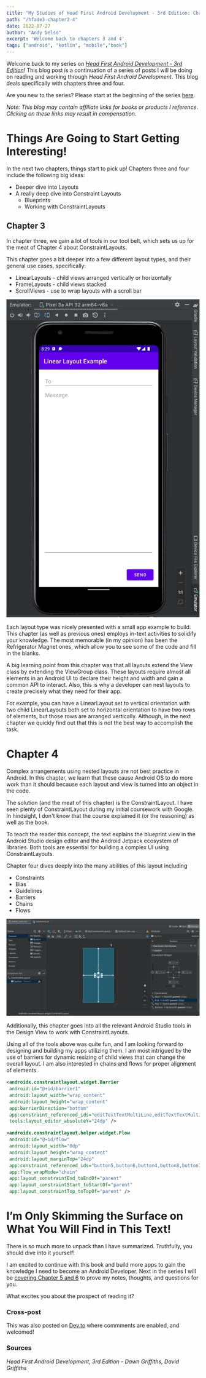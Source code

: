 ```yaml
---
title: "My Studies of Head First Android Development - 3rd Edition: Chapters 3 & 4"
path: "/hfade3-chapter3-4"
date: 2022-07-27
author: "Andy Delso"
excerpt: 'Welcome back to chapters 3 and 4'
tags: ["android", "kotlin", "mobile","book"]
---
```

Welcome back to my series on [*Head First Android Development - 3rd Edition*](https://amzn.to/3JoTixn)! This blog post is a continuation of a series of posts I will be doing on reading and working through *Head First Android Development*. This blog deals specifically with chapters three and four. 

Are you new to the series? Please start at the beginning of the series [here](2022-07-18-my-studies-of-head-first-android-development-3rd-edition-chapters-1-2.md). 

*Note: This blog may contain affiliate links for books or products I reference. Clicking on these links may result in compensation.*

# Things Are Going to Start Getting Interesting! 

In the next two chapters, things start to pick up! Chapters three and four include the following big ideas:
- Deeper dive into Layouts
- A really deep dive into Constraint Layouts
	- Blueprints
	- Working with ConstraintLayouts


## Chapter 3
In chapter three, we gain a lot of tools in our tool belt, which sets us up for the meat of Chapter 4 about ConstraintLayouts.

This chapter goes a bit deeper into a few different layout types, and their general use cases, specifically:
- LinearLayouts - child views arranged vertically or horizontally
- FrameLayouts - child views stacked
- ScrollViews - use to wrap layouts with a scroll bar

![Linear layout example ui](../images/linear_layout_example_ui.png)

Each layout type was nicely presented with a small app example to build. This chapter (as well as previous ones) employs in-text activities to solidify your knowledge. The most memorable (in my opinion) has been the Refrigerator Magnet ones, which allow you to see some of the code and fill in the blanks.

A big learning point from this chapter was that all layouts extend the View class by extending the ViewGroup class. These layouts require almost all elements in an Android UI to declare their height and width and gain a common API to interact. Also, this is why a developer can nest layouts to create precisely what they need for their app.

For example, you can have a LinearLayout set to vertical orientation with two child LinearLayouts both set to horizontal orientation to have two rows of elements, but those rows are arranged vertically. Although, in the next chapter we quickly find out that this is not the best way to accomplish the task.

# Chapter 4
Complex arrangements using nested layouts are not best practice in Android. In this chapter, we learn that these cause Android OS to do more work than it should because each layout and view is turned into an object in the code. 

The solution (and the meat of this chapter) is the ConstraintLayout. I have seen plenty of ConstraintLayout during my initial coursework with Google. In hindsight, I don't know that the course explained it (or the reasoning) as well as the book.

To teach the reader this concept, the text explains the blueprint view in the Android Studio design editor and the Android Jetpack ecosystem of libraries. Both tools are essential for building a complex UI using ConstraintLayouts.

Chapter four dives deeply into the many abilities of this layout including
- Constraints
- Bias
- Guidelines
- Barriers
- Chains
- Flows

![Android Studio design view with constraints](../images/design_view_constraints.png)

Additionally, this chapter goes into all the relevant Android Studio tools in the Design View to work with ConstraintLayouts. 

Using all of the tools above was quite fun, and I am looking forward to designing and building my apps utilizing them. I am most intrigued by the use of barriers for dynamic resizing of child views that can change the overall layout. I am also interested in chains and flows for proper alignment of elements.

```xml
<androidx.constraintlayout.widget.Barrier  
 android:id="@+id/barrier1"  
 android:layout_width="wrap_content"  
 android:layout_height="wrap_content"  
 app:barrierDirection="bottom"  
 app:constraint_referenced_ids="editTextTextMultiLine,editTextTextMultiLine2"  
 tools:layout_editor_absoluteY="24dp" />
```

```xml
<androidx.constraintlayout.helper.widget.Flow  
 android:id="@+id/flow"  
 android:layout_width="0dp"  
 android:layout_height="wrap_content"  
 android:layout_marginTop="24dp"  
 app:constraint_referenced_ids="button5,button6,button4,button8,button7,button9"  
 app:flow_wrapMode="chain"  
 app:layout_constraintEnd_toEndOf="parent"  
 app:layout_constraintStart_toStartOf="parent"  
 app:layout_constraintTop_toTopOf="parent" />
```

# I’m Only Skimming the Surface on What You Will Find in This Text!
There is so much more to unpack than I have summarized. Truthfully, you should dive into it yourself! 

I am excited to continue with this book and build more apps to gain the knowledge I need to become an Android Developer. Next in the series I will be [covering Chapter 5 and 6](2022-08-03-my-studies-of-head-first-android-development-3rd-edition-chapters-5-6.md) to prove my notes, thoughts, and questions for you. 

What excites you about the prospect of reading it?

### Cross-post
This was also posted on [Dev.to](https://dev.to/ddaypunk/my-studies-of-head-first-android-development-3rd-edition-ch-3-4-1e91) where commments are enabled, and welcomed!

### Sources
*Head First Android Development, 3rd Edition - Dawn Griffiths, David Griffiths*


